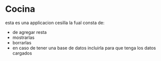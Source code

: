 # Cocina
esta es una applicacion cesilla la fual consta de:
- de agregar resta
- mostrarlas
- borrarlas
- en caso de tener una base de datos incluirla para que tenga los datos cargados 
